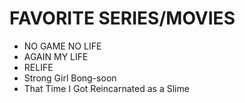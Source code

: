# FAVORITE SERIES/MOVIES

* NO GAME NO LIFE
* AGAIN MY LIFE
* RELIFE
* Strong Girl Bong-soon
* That Time I Got Reincarnated as a Slime
   
